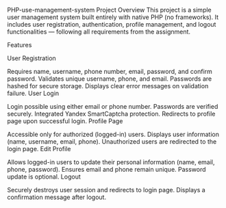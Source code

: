 PHP-use-management-system
Project Overview This project is a simple user management system built entirely with native PHP (no frameworks).
It includes user registration, authentication, profile management, and logout functionalities — following all requirements from the assignment.

Features

User Registration

Requires name, username, phone number, email, password, and confirm password.
Validates unique username, phone, and email.
Passwords are hashed for secure storage.
Displays clear error messages on validation failure.
User Login

Login possible using either email or phone number.
Passwords are verified securely.
Integrated Yandex SmartCaptcha protection.
Redirects to profile page upon successful login.
Profile Page

Accessible only for authorized (logged-in) users.
Displays user information (name, username, email, phone).
Unauthorized users are redirected to the login page.
Edit Profile

Allows logged-in users to update their personal information (name, email, phone, password).
Ensures email and phone remain unique.
Password update is optional.
Logout

Securely destroys user session and redirects to login page.
Displays a confirmation message after logout.
